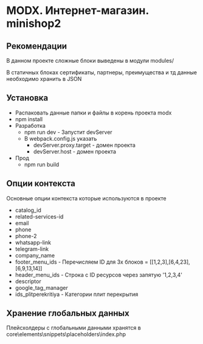 # MODX. Интернет-магазин. minishop2

## Рекомендации

В данном проекте сложные блоки выведены в модули modules/

В статичных блоках сертификаты, партнеры, преимущества и тд данные необходимо хранить в JSON

## Установка

- Распаковать данные папки и файлы в корень проекта modx
- npm install
- Разработка
  - npm run dev - Запустит devServer
  - В webpack.config.js указать
    - devServer.proxy.target - домен проекта
    - devServer.host - домен проекта
- Прод
  - npm run build

## Опции контекста

Основные опции контекста которые используются в проекте

- catalog_id
- related-services-id
- email
- phone
- phone-2
- whatsapp-link
- telegram-link
- company_name
- footer_menu_ids - Перечисляем ID для 3х блоков = [[1,2,3],[6,4,23],[6,9,13,14]]
- header_menu_ids - Строка с ID ресурсов через запятую '1,2,3,4'
- descriptor
- google_tag_manager
- ids_plitperekritiya - Категории плит перекрытия

## Хранение глобальных данных

Плейсхолдеры с глобальными данными хранятся в core\elements\snippets\placeholders\index.php
